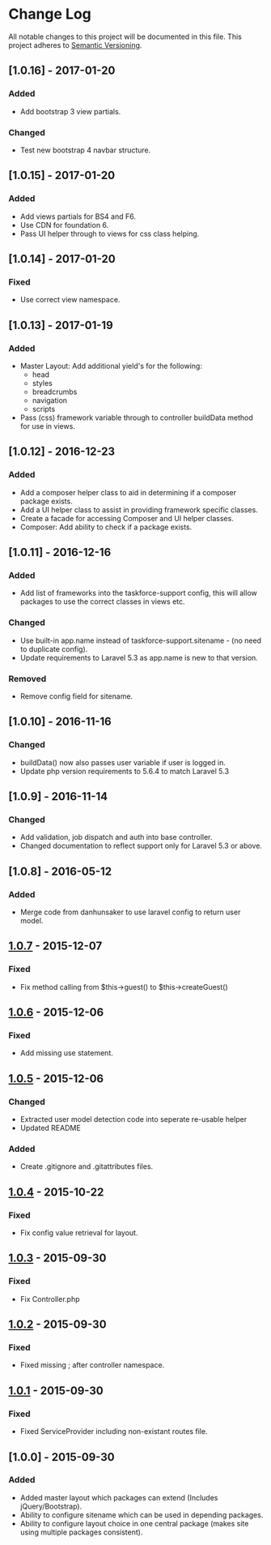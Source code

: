 # Change Log
All notable changes to this project will be documented in this file.
This project adheres to [Semantic Versioning](http://semver.org/).

## [1.0.16] - 2017-01-20
### Added
 - Add bootstrap 3 view partials.

### Changed
 - Test new bootstrap 4 navbar structure.

## [1.0.15] - 2017-01-20
### Added
 - Add views partials for BS4 and F6.
 - Use CDN for foundation 6.
 - Pass UI helper through to views for css class helping.

## [1.0.14] - 2017-01-20
### Fixed
 - Use correct view namespace.

## [1.0.13] - 2017-01-19
### Added
- Master Layout: Add additional yield's for the following:
  * head
  * styles
  * breadcrumbs
  * navigation
  * scripts
- Pass (css) framework variable through to controller buildData method for use in views.

## [1.0.12] - 2016-12-23
### Added
- Add a composer helper class to aid in determining if a composer package exists.
- Add a UI helper class to assist in providing framework specific classes.
- Create a facade for accessing Composer and UI helper classes.
- Composer: Add ability to check if a package exists.

## [1.0.11] - 2016-12-16
### Added
- Add list of frameworks into the taskforce-support config, this will allow packages to use the correct classes in views etc.

### Changed
- Use built-in app.name instead of taskforce-support.sitename - (no need to duplicate config).
- Update requirements to Laravel 5.3 as app.name is new to that version.

### Removed
- Remove config field for sitename.

## [1.0.10] - 2016-11-16
### Changed
- buildData() now also passes user variable if user is logged in.
- Update php version requirements to 5.6.4 to match Laravel 5.3

## [1.0.9] - 2016-11-14
### Changed
- Add validation, job dispatch and auth into base controller.
- Changed documentation to reflect support only for Laravel 5.3 or above.

## [1.0.8] - 2016-05-12
### Added
- Merge code from danhunsaker to use laravel config to return user model.

## [1.0.7] - 2015-12-07
### Fixed
- Fix method calling from $this->guest() to $this->createGuest()

## [1.0.6] - 2015-12-06
### Fixed
- Add missing use statement.

## [1.0.5] - 2015-12-06
### Changed
- Extracted user model detection code into seperate re-usable helper
- Updated README
### Added
- Create .gitignore and .gitattributes files.

## [1.0.4] - 2015-10-22
### Fixed
- Fix config value retrieval for layout.

## [1.0.3] - 2015-09-30
### Fixed
- Fix Controller.php

## [1.0.2] - 2015-09-30
### Fixed
- Fixed missing ; after controller namespace.

## [1.0.1] - 2015-09-30
### Fixed
- Fixed ServiceProvider including non-existant routes file.

## [1.0.0] - 2015-09-30
### Added
- Added master layout which packages can extend (Includes jQuery/Bootstrap).
- Ability to configure sitename which can be used in depending packages.
- Ability to configure layout choice in one central package (makes site using multiple packages consistent).


[Unreleased]: https://github.com/taskforcedev/laravel-support/compare/v1.0.7...HEAD
[1.0.7]: https://github.com/taskforcedev/laravel-support/compare/v1.0.6...v1.0.7
[1.0.6]: https://github.com/taskforcedev/laravel-support/compare/v1.0.5...v1.0.6
[1.0.5]: https://github.com/taskforcedev/laravel-support/compare/v1.0.4...v1.0.5
[1.0.4]: https://github.com/taskforcedev/laravel-support/compare/v1.0.3...v1.0.4
[1.0.3]: https://github.com/taskforcedev/laravel-support/compare/v1.0.2...v1.0.3
[1.0.2]: https://github.com/taskforcedev/laravel-support/compare/v1.0.1...v1.0.2
[1.0.1]: https://github.com/taskforcedev/laravel-support/compare/v1.0.0...v1.0.1
